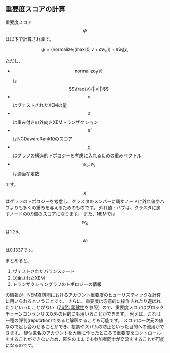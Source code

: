 ## 重要度スコアの計算

重要度スコア$$\psi$$は以下で計算されます。

$$
\psi = (\text{normalize}_1(\text{max}(0, v + \sigma w_o)) + \hat{\pi}w_i)\chi,
$$

ただし、

* $$\text{normalize}_1(v)$$は$$\frac{v}{||v||}$$
* $$v$$はヴェストされたXEMの量
* $$\sigma$$は重み付きの外向きXEMトランザクション
* $$\hat{\pi}$$はNCDawareRank[10](/References.md#10)のスコア
* $$\chi$$はグラフの構造的トポロジーを考慮に入れるための重みベクトル
* $$w_o, w_i$$は適当な定数

です。$$\chi$$はグラフのトポロジーを考慮し、クラスタのメンバーに属すノードに外れ値やハブよりも多くの重みを与えるためのものです。
外れ値・ハブは、クラスタに属すノードの0.9倍のスコアになります。
また、NEMでは$$w_o$$は1.25、$$w_i$$は0.1337です。

まとめると、

1. ヴェストされたバランスシート
2. 送金されたXEM
3. トランザクショングラフのトポロジーの情報

の情報が、NEM経済圏におけるアカウント重要度のヒューリスティックな計算に用いられるということです。
さらに、重要度は恣意的に操作されたり遊ばれたりといったことがない（[7.6節: 頑健性](/PoI/7.6.md)を参照）ので、重要度スコアはブロックチェーンコンセンサス以外の目的にも用いることができます。
例えば、これは一種の評判(reputation)であると解釈することも可能です。
スコアは一次元の値なので足し合わせることができ、投票やスパムの防止といった目的への流用ができます。
疑似匿名のアカウントを大量に作ったところで重要度をコントロールをすることができないため、匿名のままでも参加者同士が交流をすることが可能になるのです。


